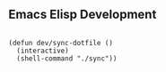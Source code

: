## Emacs Elisp Development

```emacs-lisp

(defun dev/sync-dotfile ()
  (interactive)
  (shell-command "./sync"))


```
```emacs-lisp
```


